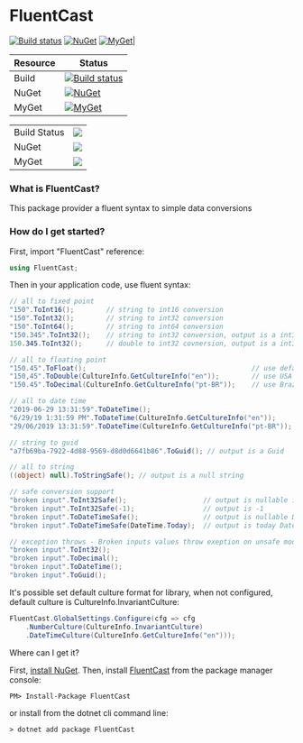 # FluentCast

[![Build status](https://ci.appveyor.com/api/projects/status/3for8td8o4gbxd42/branch/master?svg=true)](https://ci.appveyor.com/project/fabionaspolini/fluentcast/branch/master)
[![NuGet](https://img.shields.io/nuget/v/FluentCast.svg)](https://www.nuget.org/packages/FluentCast)
[![MyGet](https://img.shields.io/myget/maestrianet/v/FluentCast.svg)](https://www.myget.org/feed/maestrianet/package/nuget/FluentCast)|

| Resource | Status |
|----------|--------|
| Build    | [![Build status](https://ci.appveyor.com/api/projects/status/3for8td8o4gbxd42/branch/master?svg=true)](https://ci.appveyor.com/project/fabionaspolini/fluentcast/branch/master)        |
| NuGet    | [![NuGet](https://img.shields.io/nuget/v/FluentCast.svg)](https://www.nuget.org/packages/FluentCast) |
| MyGet    | [![MyGet](https://img.shields.io/myget/maestrianet/v/FluentCast.svg)](https://www.myget.org/feed/maestrianet/package/nuget/FluentCast)|       |

<table>
  <tr>
    <td>Build Status</td>
    <td>
        <a href="https://ci.appveyor.com/project/fabionaspolini/fluentcast/branch/master">
            <img src="https://ci.appveyor.com/api/projects/status/3for8td8o4gbxd42/branch/master?svg=true" />
        </a>
    </td>      
  </tr>
  <tr>
    <td>NuGet</td>
    <td>
        <a href="https://www.nuget.org/packages/FluentCast">
            <img src="https://img.shields.io/nuget/v/FluentCast.svg" />
        </a>
    </td>
  </tr>
  <tr>
      <td>MyGet</td>
      <td>
          <a href="https://www.myget.org/feed/maestrianet/package/nuget/FluentCast">
              <img src="https://img.shields.io/myget/maestrianet/v/FluentCast.svg" />
          </a>
      </td>
    </tr>
</table>

### What is FluentCast?
This package provider a fluent syntax to simple data conversions

### How do I get started?
First, import "FluentCast" reference:

```csharp
using FluentCast;
```

Then in your application code, use fluent syntax: 

```csharp
// all to fixed point
"150".ToInt16();        // string to int16 conversion
"150".ToInt32();        // string to int32 conversion
"150".ToInt64();        // string to int64 conversion
"150.345".ToInt32();    // string to int32 conversion, output is a int32 = 150
150.345.ToInt32();      // double to int32 covnersion, output is a int32 = 150

// all to floating point
"150.45".ToFloat();                                         // use default number culture configured at the application startup
"150,45".ToDouble(CultureInfo.GetCultureInfo("en"));        // use USA decimal separator ","
"150.45".ToDecimal(CultureInfo.GetCultureInfo("pt-BR"));    // use Brazil decimal separator "."

// all to date time
"2019-06-29 13:31:59".ToDateTime();                                     // use default datetime culture configured at the application startup
"6/29/19 1:31:59 PM".ToDateTime(CultureInfo.GetCultureInfo("en"));      // use USA datetime format "M/d/yyyy h:mm tt"
"29/06/2019 13:31:59".ToDateTime(CultureInfo.GetCultureInfo("pt-BR"));  // use Brazil datetime format "dd/MM/yyyy HH:mm"

// string to guid
"a7fb69ba-7922-4d88-9569-d8d0d6641b86".ToGuid(); // output is a Guid 

// all to string
((object) null).ToStringSafe(); // output is a null string

// safe conversion support
"broken input".ToInt32Safe();                   // output is nullable int
"broken input".ToInt32Safe(-1);                 // output is -1
"broken input".ToDateTimeSafe();                // output is nullable DateTime
"broken input".ToDateTimeSafe(DateTime.Today);  // output is today DateTime

// exception throws - Broken inputs values throw exeption on unsafe mode
"broken input".ToInt32();
"broken input".ToDecimal();
"broken input".ToDateTime();
"broken input".ToGuid();
```

It's possible set default culture format for library, when not configured, default culture is CultureInfo.InvariantCulture:
```csharp
FluentCast.GlobalSettings.Configure(cfg => cfg
    .NumberCulture(CultureInfo.InvariantCulture)
    .DateTimeCulture(CultureInfo.GetCultureInfo("en")));
```

Where can I get it?

First, [install NuGet](http://docs.nuget.org/docs/start-here/installing-nuget). Then, install [FluentCast](https://www.nuget.org/packages/FluentCast/) from the package manager console:

```
PM> Install-Package FluentCast
```

or install from the dotnet cli command line:
```
> dotnet add package FluentCast
``` 
